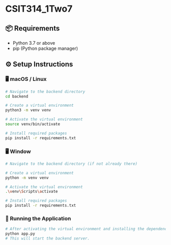 # CSIT314_1Two7

## 📦 Requirements

- Python 3.7 or above
- pip (Python package manager)

## ⚙️ Setup Instructions

### 🖥️ macOS / Linux

```bash
# Navigate to the backend directory
cd backend

# Create a virtual environment
python3 -m venv venv

# Activate the virtual environment
source venv/bin/activate

# Install required packages
pip install -r requirements.txt
```

### 🖥️ Window

```bash
# Navigate to the backend directory (if not already there)

# Create a virtual environment
python -m venv venv

# Activate the virtual environment
.\venv\Scripts\activate

# Install required packages
pip install -r requirements.txt
```

### 🚀 Running the Application

```bash
# After activating the virtual environment and installing the dependencies, run:
python app.py
# This will start the backend server.


